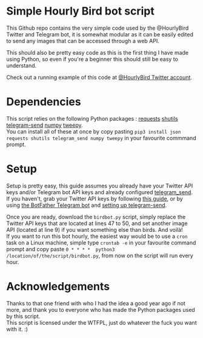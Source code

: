 # Simple Hourly Bird bot script

This Github repo contains the very simple code used by the @HourlyBird Twitter and Telegram bot, it is somewhat modular as it can be easily edited to send any images that can be accessed through a web API.

This should also be pretty easy code as this is the first thing I have made using Python, so even if you're a beginner this should still be easy to understand.

Check out a running example of this code at <a href="https://twitter.com/HourlyBird">@HourlyBird Twitter account</a>.

# Dependencies

This script relies on the following Python packages :
<a href="https://pypi.org/project/requests/">requests</a>
<a href="https://pypi.org/project/shutils/">shutils</a>
<a href="https://pypi.org/project/telegram-send/">telegram-send</a>
<a href="https://pypi.org/project/numpy/">numpy</a>
<a href="https://pypi.org/project/tweepy/">tweepy</a>.
<br> You can install all of these at once by copy pasting `pip3 install json requests shutils telegram_send numpy tweepy` in your favourite commmand prompt.

# Setup

Setup is pretty easy, this guide assumes you already have your Twitter API keys and/or Telegram bot API keys and already configured <a href="https://pypi.org/project/telegram-send/">telegram_send</a>.
<br> If you haven't, grab your Twitter API keys by following <a href="https://developer.twitter.com/en/docs/twitter-api/getting-started/getting-access-to-the-twitter-api">this guide</a>, or by using <a href="https://t.me/BotFather">the BotFather Telegram bot</a> and <a href="https://pypi.org/project/telegram-send/#installation">setting up telegram-send</a>.

Once you are ready, download the `birdbot.py` script, simply replace the Twitter API keys that are located at lines 47 to 50, and set another image API (located at line 9) if you want something else than birds. And voilà!
<br> If you want to run this bot hourly, the easiest way would be to use a `cron` task on a Linux machine, simple type `crontab -e` in your favourite command prompt and copy paste `0 * * * *  python3 /location/of/the/script/birdbot.py`, from now on the script will run every hour.

# Acknowledgements

Thanks to that one friend with who I had the idea a good year ago if not more, and thank you to everyone who has made the Python packages used by this script.
<br> This script is licensed under the WTFPL, just do whatever the fuck you want with it. :)
